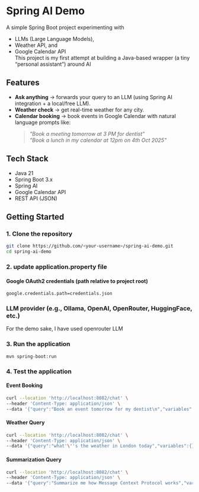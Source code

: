 # Spring AI Demo

A simple Spring Boot project experimenting with
- LLMs (Large Language Models),
- Weather API, and
- Google Calendar API  
  This project is my first attempt at building a Java-based wrapper (a tiny “personal assistant”) around AI


## Features
- **Ask anything** → forwards your query to an LLM (using Spring AI integration + a local/free LLM).
- **Weather check** → get real-time weather for any city.
- **Calendar booking** → book events in Google Calendar with natural language prompts like:
  > *"Book a meeting tomorrow at 3 PM for dentist"*  
  > *"Book a lunch in my calendar at 12pm on 4th Oct 2025"*

## Tech Stack
- Java 21
- Spring Boot 3.x
- Spring AI
- Google Calendar API
- REST API (JSON)

## Getting Started

### 1. Clone the repository
```bash
git clone https://github.com/<your-username>/spring-ai-demo.git
cd spring-ai-demo
```
### 2. update application.property file
#### Google OAuth2 credentials (path relative to project root)
`google.credentials.path=credentials.json`

### LLM provider (e.g., Ollama, OpenAI, OpenRouter, HuggingFace, etc.)
For the demo sake, I have used openrouter LLM

### 3. Run the application
` mvn spring-boot:run `

### 4. Test the application
#### Event Booking
```bash
curl --location 'http://localhost:8082/chat' \
--header 'Content-Type: application/json' \
--data '{"query":"Book an event tomorrow for my dentist\n","variables":{}}'
```

#### Weather Query
```bash
curl --location 'http://localhost:8082/chat' \
--header 'Content-Type: application/json' \
--data '{"query":"what'\''s the weather in London today","variables":{}}'
```

#### Summarization Query
```bash
curl --location 'http://localhost:8082/chat' \
--header 'Content-Type: application/json' \
--data '{"query":"Summarize me how Message Context Protocol works","variables":{}}'
```

